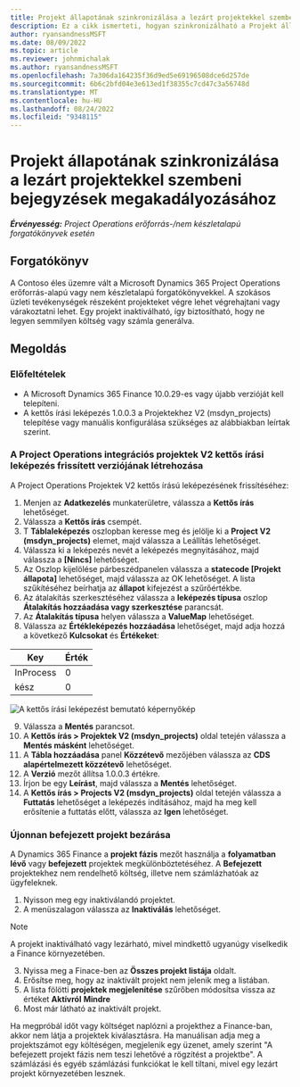 ```yaml
---
title: Projekt állapotának szinkronizálása a lezárt projektekkel szembeni bejegyzések megakadályozásához
description: Ez a cikk ismerteti, hogyan szinkronizálható a Projekt állapota, hogy megakadályozza az inaktív és lezárt projektekhez bejegyzések hozzáadását.
author: ryansandnessMSFT
ms.date: 08/09/2022
ms.topic: article
ms.reviewer: johnmichalak
ms.author: ryansandnessMSFT
ms.openlocfilehash: 7a306da164235f36d9ed5e69196508dce6d257de
ms.sourcegitcommit: 6b6c2bfd04e3e613ed1f38355c7cd47c3a56748d
ms.translationtype: MT
ms.contentlocale: hu-HU
ms.lasthandoff: 08/24/2022
ms.locfileid: "9348115"
---
```

# <a name="sync-project-status-to-prevent-entry-against-closed-projects"></a>Projekt állapotának szinkronizálása a lezárt projektekkel szembeni bejegyzések megakadályozásához

_**Érvényesség:** Project Operations erőforrás-/nem készletalapú forgatókönyvek esetén_

## <a name="scenario"></a>Forgatókönyv

A Contoso éles üzemre vált a Microsoft Dynamics 365 Project Operations erőforrás-alapú vagy nem készletalapú forgatókönyvekkel. A szokásos üzleti tevékenységek részeként projekteket végre lehet végrehajtani vagy várakoztatni lehet. Egy projekt inaktiválható, így biztosítható, hogy ne legyen semmilyen költség vagy számla generálva.

## <a name="solution"></a>Megoldás

### <a name="prerequisites"></a>Előfeltételek

-   A Microsoft Dynamics 365 Finance 10.0.29-es vagy újabb verzióját kell telepíteni.
-   A kettős írási leképezés 1.0.0.3 a Projektekhez V2 (msdyn\_projects) telepítése vagy manuális konfigurálása szükséges az alábbiakban leírtak szerint.

### <a name="create-an-updated-version-of-the-project-operations-integration-projects-v2-dual-write-map"></a>A Project Operations integrációs projektek V2 kettős írási leképezés frissített verziójának létrehozása

A Project Operations Projektek V2 kettős írású leképezésének frissítéséhez:

1. Menjen az **Adatkezelés** munkaterületre, válassza a **Kettős írás** lehetőséget.
2. Válassza a **Kettős írás** csempét.
3. T **Táblaleképezés** oszlopban keresse meg és jelölje ki a **Project V2 (msdyn\_projects)** elemet, majd válassza a Leállítás lehetőséget.
4. Válassza ki a leképezés nevét a leképezés megnyitásához, majd válassza a **[Nincs]** lehetőséget.
5. Az Oszlop kijelölése párbeszédpanelen válassza a **statecode \[Projekt állapota\]** lehetőséget, majd válassza az OK lehetőséget. A lista szűkítéséhez beírhatja az **állapot** kifejezést a szűrőértékbe.
6.  Az átalakítás szerkesztéséhez válassza a **leképezés típusa** oszlop **Átalakítás hozzáadása vagy szerkesztése** parancsát.
7.  Az **Átalakítás típusa** helyen válassza a **ValueMap** lehetőséget.
8.  Válassza az **Értékleképezés hozzáadása** lehetőséget, majd adja hozzá a következő **Kulcsokat** és **Értékeket**:

   Key       | Érték 
   ----------|-------
   InProcess | 0     
   kész | 0     

![A kettős írási leképezést bemutató képernyőkép](media/projectstage-dw-mapping.png)

9. Válassza a **Mentés** parancsot.
10. A **Kettős írás > Projektek V2 (msdyn_projects)** oldal tetején válassza a **Mentés másként** lehetőséget.
11. A **Tábla hozzáadása** panel **Közzétevő** mezőjében válassza az **CDS alapértelmezett közzétevő** lehetőséget.
12. A **Verzió** mezőt állítsa 1.0.0.3 értékre.
13. Írjon be egy **Leírást**, majd válassza a **Mentés** lehetőséget.
14. A **Kettős írás > Projects V2 (msdyn_projects)** oldal tetején válassza a **Futtatás** lehetőséget a leképezés indításához, majd ha meg kell erősítenie a futtatás előtt, válassza az **Igen** lehetőséget. 

### <a name="close-a-newly-completed-project"></a>Újonnan befejezett projekt bezárása

A Dynamics 365 Finance a **projekt fázis** mezőt használja a **folyamatban lévő** vagy **befejezett** projektek megkülönböztetéséhez. A **Befejezett** projektekhez nem rendelhető költség, illetve nem számlázhatóak az ügyfeleknek.

1. Nyisson meg egy inaktiválandó projektet.
2. A menüszalagon válassza az **Inaktiválás** lehetőséget.

> [!NOTE]
> A projekt inaktiválható vagy lezárható, mivel mindkettő ugyanúgy viselkedik a Finance környezetében.

3. Nyissa meg a Finace-ben az **Összes projekt listája** oldalt.
4. Erősítse meg, hogy az inaktivált projekt nem jelenik meg a listában.
5. A lista fölötti **projektek megjelenítése** szűrőben módosítsa vissza az értéket **Aktívról** **Mindre**
6. Most már látható az inaktivált projekt.

Ha megpróbál időt vagy költséget naplózni a projekthez a Finance-ban, akkor nem látja a projektek kiválasztásra. Ha manuálisan adja meg a projektszámot egy költéségen, megjelenik egy üzenet, amely szerint "A befejezett projekt fázis nem teszi lehetővé a rögzítést a projektbe". A számlázási és egyéb számlázási funkciókat le kell tiltani, mivel egy lezárt projekt környezetében lesznek.

